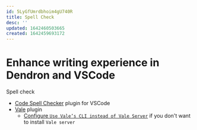 ```yaml
---
id: 5LyGfUmrdbhoim4gU740R
title: Spell Check
desc: ''
updated: 1642460503665
created: 1642459693172
---
```

# Enhance writing experience in Dendron and VSCode

Spell check
- [Code Spell Checker](https://marketplace.visualstudio.com/items?itemName=streetsidesoftware.code-spell-checker) plugin for VSCode
- [Vale](https://marketplace.visualstudio.com/items?itemName=errata-ai.vale-server) plugin
    - [Configure `Use Vale’s CLI instead of Vale Server`](https://docsy-site.netlify.app/docs/vale/vale-styleguides/) if you don't want to install `Vale server`


